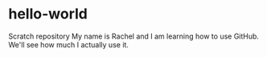 # hello-world
Scratch repository
My name is Rachel and I am learning how to use GitHub. We'll see how much I actually use it.
